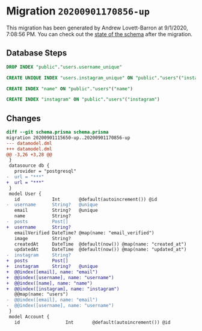 # Migration `20200901170856-up`

This migration has been generated by Andrew Lovett-Barron at 9/1/2020, 7:08:56 PM.
You can check out the [state of the schema](./schema.prisma) after the migration.

## Database Steps

```sql
DROP INDEX "public"."users.username_unique"

CREATE UNIQUE INDEX "users.instagram_unique" ON "public"."users"("instagram")

CREATE INDEX "name" ON "public"."users"("name")

CREATE INDEX "instagram" ON "public"."users"("instagram")
```

## Changes

```diff
diff --git schema.prisma schema.prisma
migration 20200901115650-up..20200901170856-up
--- datamodel.dml
+++ datamodel.dml
@@ -3,26 +3,28 @@
 }
 datasource db {
   provider = "postgresql"
-  url = "***"
+  url = "***"
 }
 model User {
   id            Int       @default(autoincrement()) @id
-  username      String?   @unique
   email         String?   @unique
   name          String?
-  posts         Post[]
+  username      String?
   emailVerified DateTime? @map(name: "email_verified")
   image         String?
   createdAt     DateTime  @default(now()) @map(name: "created_at")
   updatedAt     DateTime  @default(now()) @map(name: "updated_at")
-  instagram     String?
+  posts         Post[]
+  instagram     String?   @unique
+  @@index([email], name: "email")
+  @@index([username], name: "username")
+  @@index([name], name: "name")
+  @@index([instagram], name: "instagram")
   @@map(name: "users")
-  @@index([email], name: "email")
-  @@index([username], name: "username")
 }
 model Account {
   id                 Int       @default(autoincrement()) @id
```


